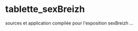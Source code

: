 tablette_sexBreizh
==================

sources et application compilée pour l'exposition sexBreizh ... 
